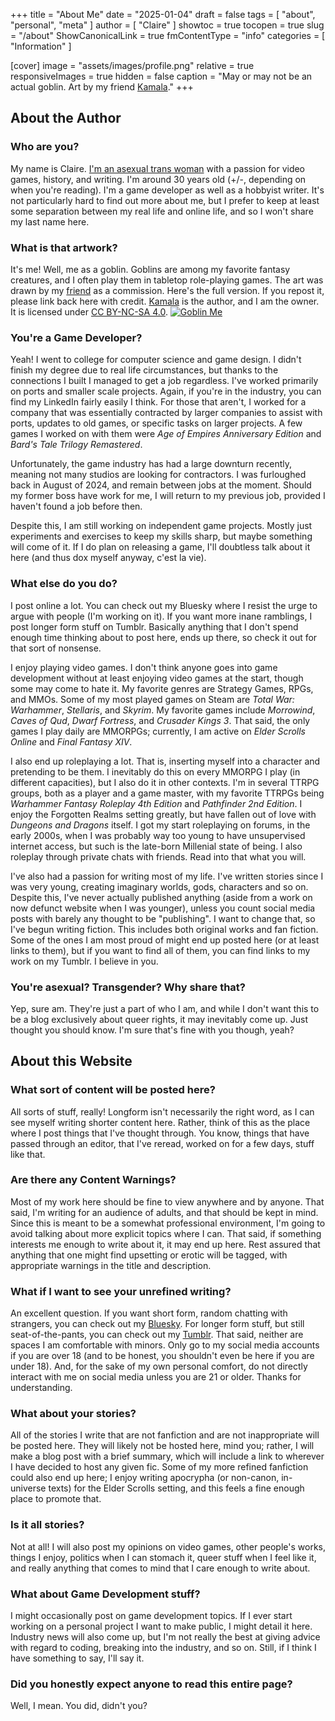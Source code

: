 +++
title = "About Me"
date = "2025-01-04"
draft = false
tags = [ "about", "personal", "meta" ]
author = [ "Claire" ]
showtoc = true
tocopen = true
slug = "/about"
ShowCanonicalLink = true
fmContentType = "info"
categories = [ "Information" ]

[cover]
image = "assets/images/profile.png"
relative = true
responsiveImages = true
hidden = false
caption = "May or may not be an actual goblin. Art by my friend [Kamala](https://www.tumblr.com/transgwenderart)."
+++
## About the Author
### Who are you?
My name is Claire. [I'm an asexual trans woman](https://en.pronouns.page/u/chapien#!) with a passion for video games, history, and writing. I'm around 30 years old (+/-, depending on when you're reading). I'm a game developer as well as a hobbyist writer. It's not particularly hard to find out more about me, but I prefer to keep at least some separation between my real life and online life, and so I won't share my last name here. 
### What is that artwork?
It's me! Well, me as a goblin. Goblins are among my favorite fantasy creatures, and I often play them in tabletop role-playing games. The art was drawn by my [friend](https://www.tumblr.com/transgwenderart) as a commission. Here's the full version. If you repost it, please link back here with credit. [Kamala](https://www.tumblr.com/transgwenderart) is the author, and I am the owner. It is licensed under [CC BY-NC-SA 4.0](https://creativecommons.org/licenses/by-nc-sa/4.0/#?).
[![Goblin Me](/gobbo.png#center "250px")](/gobbo.png)
### You're a Game Developer?
Yeah! I went to college for computer science and game design. I didn't finish my degree due to real life circumstances, but thanks to the connections I built I managed to get a job regardless. I've worked primarily on ports and smaller scale projects. Again, if you're in the industry, you can find my LinkedIn fairly easily I think. For those that aren't, I worked for a company that was essentially contracted by larger companies to assist with ports, updates to old games, or specific tasks on larger projects. A few games I worked on with them were *Age of Empires Anniversary Edition* and *Bard's Tale Trilogy Remastered*.

Unfortunately, the game industry has had a large downturn recently, meaning not many studios are looking for contractors. I was furloughed back in August of 2024, and remain between jobs at the moment. Should my former boss have work for me, I will return to my previous job, provided I haven't found a job before then.

Despite this, I am still working on independent game projects. Mostly just experiments and exercises to keep my skills sharp, but maybe something will come of it. If I do plan on releasing a game, I'll doubtless talk about it here (and thus dox myself anyway, c'est la vie).
### What else do you do?
I post online a lot. You can check out my Bluesky where I resist the urge to argue with people (I'm working on it). If you want more inane ramblings, I post longer form stuff on Tumblr. Basically anything that I don't spend enough time thinking about to post here, ends up there, so check it out for that sort of nonsense.

I enjoy playing video games. I don't think anyone goes into game development without at least enjoying video games at the start, though some may come to hate it. My favorite genres are Strategy Games, RPGs, and MMOs. Some of my most played games on Steam are *Total War: Warhammer*, *Stellaris*, and *Skyrim*. My favorite games include *Morrowind*, *Caves of Qud*, *Dwarf Fortress*, and *Crusader Kings 3*. That said, the only games I play daily are MMORPGs; currently, I am active on *Elder Scrolls Online* and *Final Fantasy XIV*.

I also end up roleplaying a lot. That is, inserting myself into a character and pretending to be them. I inevitably do this on every MMORPG I play (in different capacities), but I also do it in other contexts. I'm in several TTRPG groups, both as a player and a game master, with my favorite TTRPGs being *Warhammer Fantasy Roleplay 4th Edition* and *Pathfinder 2nd Edition*. I enjoy the Forgotten Realms setting greatly, but have fallen out of love with *Dungeons and Dragons* itself. I got my start roleplaying on forums, in the early 2000s, when I was probably way too young to have unsupervised internet access, but such is the late-born Millenial state of being.  I also roleplay through private chats with friends. Read into that what you will.

I've also had a passion for writing most of my life. I've written stories since I was very young, creating imaginary worlds, gods, characters and so on. Despite this, I've never actually published anything (aside from a work on now defunct website when I was younger), unless you count social media posts with barely any thought to be "publishing". I want to change that, so I've begun writing fiction. This includes both original works and fan fiction. Some of the ones I am most proud of might end up posted here (or at least links to them), but if you want to find all of them, you can find links to my work on my Tumblr. I believe in you.
### You're asexual? Transgender? Why share that?
Yep, sure am. They're just a part of who I am, and while I don't want this to be a blog exclusively about queer rights, it may inevitably come up. Just thought you should know. I'm sure that's fine with you though, yeah?
## About this Website
### What sort of content will be posted here?
All sorts of stuff, really! Longform isn't necessarily the right word, as I can see myself writing shorter content here. Rather, think of this as the place where I post things that I've thought through. You know, things that have passed through an editor, that I've reread, worked on for a few days, stuff like that.
### Are there any Content Warnings?
Most of my work here should be fine to view anywhere and by anyone. That said, I'm writing for an audience of adults, and that should be kept in mind. Since this is meant to be a somewhat professional environment, I'm going to avoid talking about more explicit topics where I can. That said, if something interests me enough to write about it, it may end up here. Rest assured that anything that one might find upsetting or erotic will be tagged, with appropriate warnings in the title and description.
### What if I want to see your unrefined writing?
An excellent question. If you want short form, random chatting with strangers, you can check out my [Bluesky](https://bsky.app/profile/claire.chapien.net). For longer form stuff, but still seat-of-the-pants, you can check out my [Tumblr](https://chappydev.tumblr.com/). That said, neither are spaces I am comfortable with minors. Only go to my social media accounts if you are over 18 (and to be honest, you shouldn't even be here if you are under 18). And, for the sake of my own personal comfort, do not directly interact with me on social media unless you are 21 or older. Thanks for understanding.
### What about your stories?
All of the stories I write that are not fanfiction and are not inappropriate will be posted here. They will likely not be hosted here, mind you; rather, I will make a blog post with a brief summary, which will include a link to wherever I have decided to host any given fic. Some of my more refined fanfiction could also end up here; I enjoy writing apocrypha (or non-canon, in-universe texts) for the Elder Scrolls setting, and this feels a fine enough place to promote that. 
### Is it all stories?
Not at all! I will also post my opinions on video games, other people's works, things I enjoy, politics when I can stomach it, queer stuff when I feel like it, and really anything that comes to mind that I care enough to write about. 
### What about Game Development stuff?
I might occasionally post on game development topics. If I ever start working on a personal project I want to make public, I might detail it here. Industry news will also come up, but I'm not really the best at giving advice with regard to coding, breaking into the industry, and so on. Still, if I think I have something to say, I'll say it.
### Did you honestly expect anyone to read this entire page?
Well, I mean. You did, didn't you?
